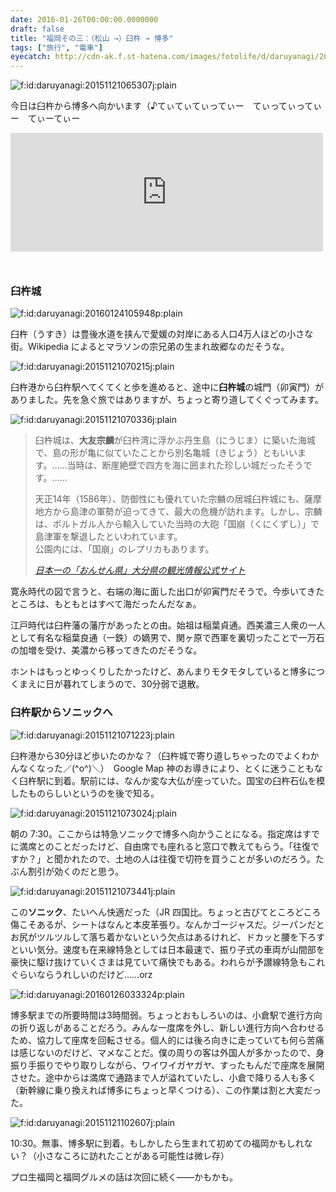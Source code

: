 ```yaml
---
date: 2016-01-26T00:00:00.0000000
draft: false
title: "福岡その三：（松山 →）臼杵 → 博多"
tags: ["旅行", "電車"]
eyecatch: http://cdn-ak.f.st-hatena.com/images/fotolife/d/daruyanagi/20151121/20151121065307.jpg
---
```

<p><span itemscope itemtype="http://schema.org/Photograph"><img src="20151121065307.jpg" alt="f:id:daruyanagi:20151121065307j:plain" title="f:id:daruyanagi:20151121065307j:plain" class="hatena-fotolife" itemprop="image"></span></p><p>今日は臼杵から博多へ向かいます（♪てぃてぃてぃってぃー　てぃってぃってぃー　てぃーてぃー</p><p><iframe src="https://hatenablog-parts.com/embed?url=https%3A%2F%2Fblog.daruyanagi.jp%2Fentry%2F2016%2F01%2F24%2F110131" title="福岡その二：松山 → 臼杵（→ 博多） - だるろぐ" class="embed-card embed-blogcard" scrolling="no" frameborder="0" style="display: block; width: 100%; height: 190px; max-width: 500px; margin: 10px 0px;"></iframe><br />
</p>

<div class="section">
<h3>臼杵城</h3>
<p><span itemscope itemtype="http://schema.org/Photograph"><img src="20160124105948.png" alt="f:id:daruyanagi:20160124105948p:plain" title="f:id:daruyanagi:20160124105948p:plain" class="hatena-fotolife" itemprop="image"></span></p><p>臼杵（うすき）は豊後水道を挟んで愛媛の対岸にある人口4万人ほどの小さな街。Wikipedia によるとマラソンの宗兄弟の生まれ故郷なのだそうな。</p><p><span itemscope itemtype="http://schema.org/Photograph"><img src="20151121070215.jpg" alt="f:id:daruyanagi:20151121070215j:plain" title="f:id:daruyanagi:20151121070215j:plain" class="hatena-fotolife" itemprop="image"></span></p><p>臼杵港から臼杵駅へてくてくと歩を進めると、途中に<b>臼杵城</b>の城門（卯寅門）がありました。先を急ぐ旅ではありますが、ちょっと寄り道してくぐってみます。</p><p><span itemscope itemtype="http://schema.org/Photograph"><img src="20151121070336.jpg" alt="f:id:daruyanagi:20151121070336j:plain" title="f:id:daruyanagi:20151121070336j:plain" class="hatena-fotolife" itemprop="image"></span><br />
</p>

<blockquote cite="http://www.visit-oita.jp/feature/2011_autumn/usuki.html">
<p>臼杵城は、<b>大友宗麟</b>が臼杵湾に浮かぶ丹生島（にうじま）に築いた海城で、島の形が亀に似ていたことから別名亀城（きじょう）ともいいます。……当時は、断崖絶壁で四方を海に囲まれた珍しい城だったそうです。……</p><p>天正14年（1586年）、防御性にも優れていた宗麟の居城臼杵城にも、薩摩地方から島津の軍勢が迫ってきて、最大の危機が訪れます。しかし、宗麟は、ポルトガル人から輸入していた当時の大砲「国崩（くにくずし）」で島津軍を撃退したといわれています。<br />
公園内には、「国崩」のレプリカもあります。</p>

<cite><a href="http://www.visit-oita.jp/feature/2011_autumn/usuki.html">&#x65E5;&#x672C;&#x4E00;&#x306E;&#x300C;&#x304A;&#x3093;&#x305B;&#x3093;&#x770C;&#x300D;&#x5927;&#x5206;&#x770C;&#x306E;&#x89B3;&#x5149;&#x60C5;&#x5831;&#x516C;&#x5F0F;&#x30B5;&#x30A4;&#x30C8;</a></cite>
</blockquote>
<p>寛永時代の図で言うと、右端の海に面した出口が卯寅門だそうで。今歩いてきたところは、もともとはすべて海だったんだなぁ。</p><p>江戸時代は臼杵藩の藩庁があったとの由。始祖は稲葉貞通。西美濃三人衆の一人として有名な稲葉良通（一鉄）の嫡男で、関ヶ原で西軍を裏切ったことで一万石の加増を受け、美濃から移ってきたのだそうな。</p><p>ホントはもっとゆっくりしたかったけど、あんまりモタモタしていると博多につくまえに日が暮れてしまうので、30分弱で退散。</p>

</div>
<div class="section">
<h3>臼杵駅からソニックへ</h3>
<p><span itemscope itemtype="http://schema.org/Photograph"><img src="20151121071223.jpg" alt="f:id:daruyanagi:20151121071223j:plain" title="f:id:daruyanagi:20151121071223j:plain" class="hatena-fotolife" itemprop="image"></span></p><p>臼杵港から30分ほど歩いたのかな？（臼杵城で寄り道しちゃったのでよくわかんなくなった／(^o^)＼）　Google Map 神のお導きにより、とくに迷うこともなく臼杵駅に到着。駅前には、なんか変な大仏が座っていた。国宝の臼杵石仏を模したものらしいというのを後で知る。</p><p><span itemscope itemtype="http://schema.org/Photograph"><img src="20151121073024.jpg" alt="f:id:daruyanagi:20151121073024j:plain" title="f:id:daruyanagi:20151121073024j:plain" class="hatena-fotolife" itemprop="image"></span></p><p>朝の 7:30。ここからは特急ソニックで博多へ向かうことになる。指定席はすでに満席とのことだったけど、自由席でも座れると窓口で教えてもらう。「往復ですか？」と聞かれたので、土地の人は往復で切符を買うことが多いのだろう。たぶん割引が効くのだと思う。</p><p><span itemscope itemtype="http://schema.org/Photograph"><img src="20151121073441.jpg" alt="f:id:daruyanagi:20151121073441j:plain" title="f:id:daruyanagi:20151121073441j:plain" class="hatena-fotolife" itemprop="image"></span></p><p>この<b>ソニック</b>、たいへん快適だった（JR 四国比。ちょっと古びてところどころ傷こそあるが、シートはなんと本皮革張り。なんかゴージャスだ。ジーパンだとお尻がツルツルして落ち着かないという欠点はあるけれど、ドカッと腰を下ろすといい気分。速度も在来線特急としては日本最速で、振り子式の車両が山間部を豪快に駆け抜けていくさまは見ていて痛快でもある。われらが予讃線特急もこれぐらいならうれしいのだけど……orz</p><p><span itemscope itemtype="http://schema.org/Photograph"><img src="20160126033324.png" alt="f:id:daruyanagi:20160126033324p:plain" title="f:id:daruyanagi:20160126033324p:plain" class="hatena-fotolife" itemprop="image"></span></p><p>博多駅までの所要時間は3時間弱。ちょっとおもしろいのは、小倉駅で進行方向の折り返しがあることだろう。みんな一度席を外し、新しい進行方向へ合わせるため、協力して座席を回転させる。個人的には後ろ向きに走っていても何ら苦痛は感じないのだけど、マメなことだ。僕の周りの客は外国人が多かったので、身振り手振りでやり取りしながら、ワイワイガヤガヤ、すったもんだで座席を展開させた。途中からは満席で通路まで人が溢れていたし、小倉で降りる人も多く（新幹線に乗り換えれば博多にちょっと早くつける）、この作業は割と大変だった。</p><p><span itemscope itemtype="http://schema.org/Photograph"><img src="20151121102607.jpg" alt="f:id:daruyanagi:20151121102607j:plain" title="f:id:daruyanagi:20151121102607j:plain" class="hatena-fotolife" itemprop="image"></span></p><p>10:30。無事、博多駅に到着。もしかしたら生まれて初めての福岡かもしれない？（小さなころに訪れたことがある可能性は微レ存）</p><p>プロ生福岡と福岡グルメの話は次回に続く――かもかも。</p>

</div>